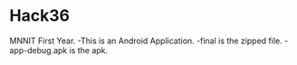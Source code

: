 # Hack36
MNNIT First Year.
-This is an Android Application.
-final is the zipped file.
-app-debug.apk is the apk.
